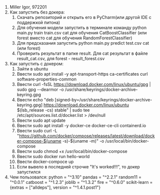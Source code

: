 1. Miller Igor, 972201
2. Как запустить без докера:
   1. Скачать репозиторий и открыть его в PyCharm(или другой IDE с поддержкой питона) 
   2. Для обучения модели запустить в терминале команду python main.py train train.csv cat для обучения CatBoostClassifier (или forest вместо cat для обучения RandomForestClassifier)
   3. Для предсказания запустить python main.py predict test.csv cat (или forest)
   4. Проверить результат в папке result. Для cat результат в файле result_cat.csv, для forest - result_forest.csv
3. Как запустить с докером:
   1. Зайти в ubuntu
   2. Ввести sudo apt install -y apt-transport-https ca-certificates curl software-properties-common
   3. Ввести curl -fsSL https://download.docker.com/linux/ubuntu/gpg | sudo gpg --dearmor -o /usr/share/keyrings/docker-archive-keyring.gpg
   4. Ввести echo "deb [signed-by=/usr/share/keyrings/docker-archive-keyring.gpg] https://download.docker.com/linux/ubuntu $(lsb_release -cs) stable" | sudo tee /etc/apt/sources.list.d/docker.list > /dev/null
   5. Ввести sudo apt update
   6. Ввести sudo apt install -y docker-ce docker-ce-cli containerd.io
   7. Ввести sudo curl -L "https://github.com/docker/compose/releases/latest/download/docker-compose-$(uname -s)-$(uname -m)" -o /usr/local/bin/docker-compose
   8. Ввести sudo chmod +x /usr/local/bin/docker-compose
   9. Ввести sudo docker run hello-world
   10. Ввести docker-compoce up
   11. Если вывело в последней строчке "It's worked!!!", то докер запустился
4. Чем пользовался:
   python = "^3.10"
   pandas = "^2.2.1"
   random11 = "^0.0.1"
   catboost = "^1.2.3"
   joblib = "^1.3.2"
   fire = "^0.6.0"
   scikit-learn = {extras = ["alldeps"], version = "^1.4.1.post1"}
   
